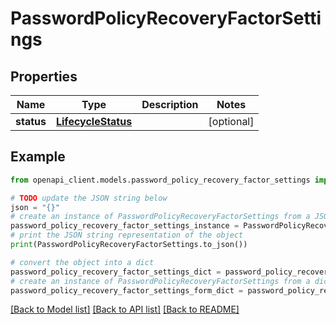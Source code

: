 # PasswordPolicyRecoveryFactorSettings


## Properties

Name | Type | Description | Notes
------------ | ------------- | ------------- | -------------
**status** | [**LifecycleStatus**](LifecycleStatus.md) |  | [optional] 

## Example

```python
from openapi_client.models.password_policy_recovery_factor_settings import PasswordPolicyRecoveryFactorSettings

# TODO update the JSON string below
json = "{}"
# create an instance of PasswordPolicyRecoveryFactorSettings from a JSON string
password_policy_recovery_factor_settings_instance = PasswordPolicyRecoveryFactorSettings.from_json(json)
# print the JSON string representation of the object
print(PasswordPolicyRecoveryFactorSettings.to_json())

# convert the object into a dict
password_policy_recovery_factor_settings_dict = password_policy_recovery_factor_settings_instance.to_dict()
# create an instance of PasswordPolicyRecoveryFactorSettings from a dict
password_policy_recovery_factor_settings_form_dict = password_policy_recovery_factor_settings.from_dict(password_policy_recovery_factor_settings_dict)
```
[[Back to Model list]](../README.md#documentation-for-models) [[Back to API list]](../README.md#documentation-for-api-endpoints) [[Back to README]](../README.md)


